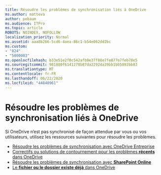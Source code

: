 ```yaml
---
title: Résoudre les problèmes de synchronisation liés à OneDrive
ms.author: matteva
author: pebaum
ms.audience: ITPro
ms.topic: article
ROBOTS: NOINDEX, NOFOLLOW
localization_priority: Normal
ms.assetid: aaa8b266-5cd6-4aea-86c1-b54e062dd2bc
ms.custom:
- "824"
- "5800003"
ms.openlocfilehash: b33e51e2f8c542afb8e37f88e7fe877e7feb78e5
ms.sourcegitcommit: 981880f6141278b87da22924a39bb1bb5892bb83
ms.translationtype: MT
ms.contentlocale: fr-FR
ms.lasthandoff: 06/22/2020
ms.locfileid: "44840961"
---
```

# <a name="fix-onedrive-sync-problems"></a>Résoudre les problèmes de synchronisation liés à OneDrive

Si OneDrive n’est pas synchronisé de façon attendue par vous ou vos utilisateurs, utilisez les ressources suivantes pour résoudre les problèmes.

- [Résoudre les problèmes de synchronisation avec OneDrive Entreprise](https://support.microsoft.com/office/207e983e-146d-404c-a994-672ef29e1f90)
- [Correctifs ou solutions de contournement pour les problèmes **récents** dans OneDrive](https://support.office.com/article/36110213-f3f6-490d-8cb7-3833539def0b)
- [Résoudre les problèmes de synchronisation avec **SharePoint Online**](https://support.office.com/article/207e983e-146d-404c-a994-672ef29e1f90)
- [Le **fichier ou le dossier existe déjà** dans OneDrive](https://support.microsoft.com/office/7b8044ad-438d-41db-bbbf-4f66b8890408)
